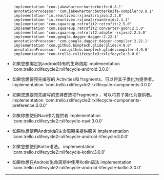
```
    implementation 'com.jakewharton:butterknife:8.8.1'
    annotationProcessor 'com.jakewharton:butterknife-compiler:8.8.1'
    implementation 'io.reactivex.rxjava2:rxjava:2.2.8'
    implementation 'io.reactivex.rxjava2:rxandroid:2.1.1'
    implementation 'com.squareup.retrofit2:retrofit:2.5.0'
    implementation 'com.squareup.retrofit2:converter-gson:2.5.0'
    implementation 'com.squareup.retrofit2:adapter-rxjava2:2.5.0'
    implementation 'com.google.dagger:dagger:2.22.1'
    annotationProcessor 'com.google.dagger:dagger-compiler:2.22.1'
    implementation 'com.github.bumptech.glide:glide:4.9.0'
    annotationProcessor 'com.github.bumptech.glide:compiler:4.9.0'
    implementation 'com.trello.rxlifecycle3:rxlifecycle:3.0.0'
```
-  如果您想绑定到android特有的生命周期
implementation 'com.trello.rxlifecycle2:rxlifecycle-android:3.0.0'

-  如果您想要预先编写的 Activities和 fragments，可以将其子类化为提供者。 
implementation 'com.trello.rxlifecycle2:rxlifecycle-components:3.0.0'

- 如果您想要预先编写的支持首选项Fragments ，可以将其子类化为提供者。
implementation 'com.trello.rxlifecycle2:rxlifecycle-components-preference:3.0.0'

- 如果你想使用Navi作为提供者
implementation 'com.trello.rxlifecycle2:rxlifecycle-navi:3.0.0'
- 如果你想使用Android的生命周期来提供服务
implementation 'com.trello.rxlifecycle2:rxlifecycle-android-lifecycle:3.0.0'

- 如果您想使用Kotlin语法。
implementation 'com.trello.rxlifecycle2:rxlifecycle-kotlin:3.0.0'

- 如果你想在Android生命周期中使用Kotlin语法
implementation 'com.trello.rxlifecycle2:rxlifecycle-android-lifecycle-kotlin:3.0.0'

---